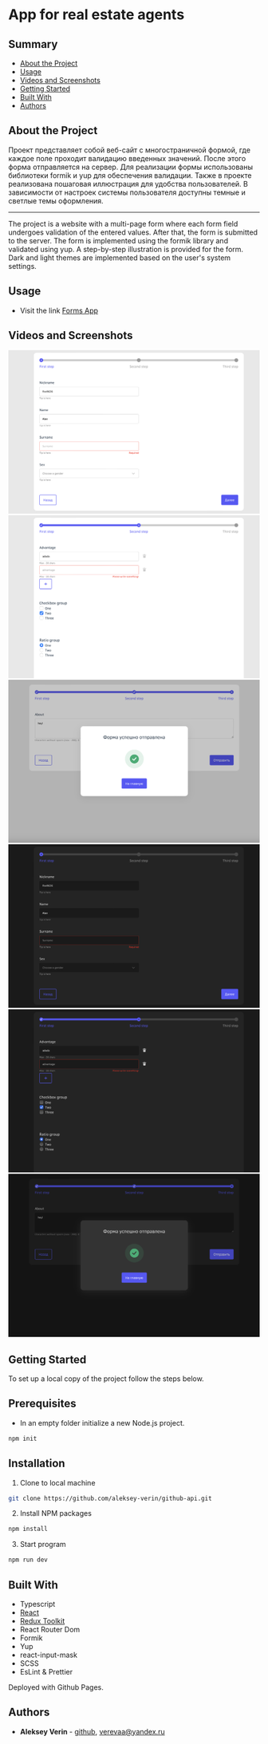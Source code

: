 # App for real estate agents

## Summary

- [About the Project](#about-the-project)
- [Usage](#usage)
- [Videos and Screenshots](#videos-and-screenshots)
- [Getting Started](#getting-started)
- [Built With](#built-with)
- [Authors](#authors)
<!-- - [Acknowledgements](#acknowledgements)
- [License](#license) -->

## About the Project

<p>Проект представляет собой веб-сайт с многостраничной формой, где каждое поле проходит валидацию введенных значений. После этого форма отправляется на сервер. Для реализации формы использованы библиотеки formik и yup для обеспечения валидации. Также в проекте реализована пошаговая иллюстрация для удобства пользователей. В зависимости от настроек системы пользователя доступны темные и светлые темы оформления.</p>
<hr>
<p>The project is a website with a multi-page form where each form field undergoes validation of the entered values. After that, the form is submitted to the server. The form is implemented using the formik library and validated using yup. A step-by-step illustration is provided for the form. Dark and light themes are implemented based on the user's system settings.</p>

## Usage

- Visit the link [Forms App](https://aleksey-verin.github.io/forms)

## Videos and Screenshots

![image of app](/for-readme/img1.png)
![image of app](/for-readme/img2.png)
![image of app](/for-readme/img3.png)
![image of app](/for-readme/img4.png)
![image of app](/for-readme/img5.png)
![image of app](/for-readme/img6.png)

## Getting Started

To set up a local copy of the project follow the steps below.

## Prerequisites

- In an empty folder initialize a new Node.js project.

```sh
npm init
```

## Installation

1. Clone to local machine

```sh
git clone https://github.com/aleksey-verin/github-api.git
```

2. Install NPM packages

```sh
npm install
```

3. Start program

```sh
npm run dev
```

## Built With

- Typescript
- [React](https://reactjs.org/)
- [Redux Toolkit](https://redux-toolkit.js.org/)
- React Router Dom
- Formik
- Yup
- react-input-mask
- SCSS
- EsLint & Prettier

Deployed with Github Pages.

## Authors

- **Aleksey Verin** - [github](https://github.com/aleksey-verin), [verevaa@yandex.ru](mailto:verevaa@yandex.ru)

<!-- ## Acknowledgements
## License -->
